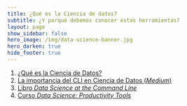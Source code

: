```yaml
---
title: ¿Qué es la Ciencia de datos?
subtitle: ¿Y porqué debemos conocer estas herramientas?
layout: page
show_sidebar: false
hero_image: /img/data-science-banner.jpg
hero_darken: true
hide_footer: true
---
```



1. [¿Qué es la Ciencia de Datos?](https://github.com/enoan-2021-i2/enoan-2021-i2.github.io/raw/main/intro/ciencia-de-datos.pptx)
2. [La importancia del CLI en Ciencia de Datos (*Medium*)](https://towardsdatascience.com/should-you-pick-up-linux-skills-for-data-science-in-2021-9458736d156a)
3. [Libro *Data Science at the Command Line*](https://www.datascienceatthecommandline.com)
4. [Curso *Data Science: Productivity Tools*](https://www.edx.org/course/data-science-productivity-tools)
